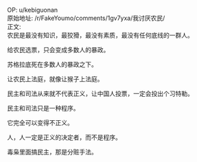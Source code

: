 
OP: u/kebiguonan  
原始地址: /r/FakeYoumo/comments/1gv7yxa/我讨厌农民/  
正文:  
农民是最没有知识，最狡猾，最没有素质，最没有任何底线的一群人。

给农民选票，只会变成多数人的暴政。

苏格拉底死在多数人的暴政之下。

让农民上法庭，就像让猴子上法庭。

民主和司法从来就不代表正义，让中国人投票，一定会投出个习特勒。

民主和司法只是一种程序。

它完全可以变得不正义。

人，人一定是正义的决定者，而不是程序。

毒枭里面搞民主，那是分赃手法。





